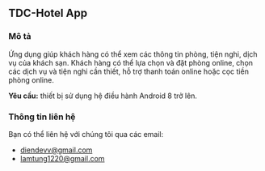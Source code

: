 ## TDC-Hotel App

### Mô tả
Ứng dụng giúp khách hàng có thể xem các thông tin phòng, tiện nghi, dịch vụ của khách sạn. Khách hàng có thể lựa chọn và đặt phòng online, chọn các dịch vụ và tiện nghi cần thiết, hỗ trợ thanh toán online hoặc cọc tiền phòng online.

**Yêu cầu:** thiết bị sử dụng hệ điều hành Android 8 trở lên.

### Thông tin liên hệ
Bạn có thể liên hệ với chúng tôi qua các email:
- diendevv@gmail.com
- lamtung1220@gmail.com
